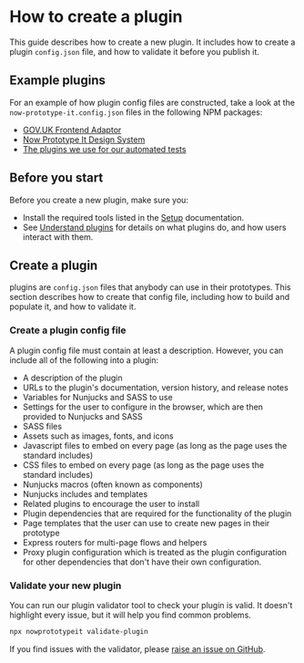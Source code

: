 # How to create a plugin

This guide describes how to create a new plugin. It includes how to create a plugin `config.json` file, and how to validate it before you publish it.

## Example plugins

For an example of how plugin config files are constructed, take a look at the `now-prototype-it.config.json` files in the following NPM packages:

- [GOV.UK Frontend Adaptor](https://github.com/nowprototypeit/adaptors/tree/main/govuk-frontend-adaptor)
- [Now Prototype It Design System](https://github.com/nowprototypeit/design-system)
- [The plugins we use for our automated tests](https://github.com/nowprototypeit/nowprototypeit/tree/main/features/fixtures/plugins)

## Before you start

Before you create a new plugin, make sure you:

* Install the required tools listed in the [Setup](/setup) documentation.
* See [Understand plugins](/variants/understand-plugins) for details on what plugins do, and how users interact with them.

## Create a plugin

plugins are `config.json` files that anybody can use in their prototypes. This section describes how to create that config file, including how to build and populate it, and how to validate it. 

### Create a plugin config file

A plugin config file must contain at least a description. However, you can include all of the following into a plugin:

- A description of the plugin
- URLs to the plugin's documentation, version history, and release notes
- Variables for Nunjucks and SASS to use
- Settings for the user to configure in the browser, which are then provided to Nunjucks and SASS
- SASS files
- Assets such as images, fonts, and icons
- Javascript files to embed on every page (as long as the page uses the standard includes)
- CSS files to embed on every page (as long as the page uses the standard includes)
- Nunjucks macros (often known as components)
- Nunjucks includes and templates
- Related plugins to encourage the user to install
- Plugin dependencies that are required for the functionality of the plugin
- Page templates that the user can use to create new pages in their prototype
- Express routers for multi-page flows and helpers
- Proxy plugin configuration which is treated as the plugin configuration for other dependencies that don't have their own configuration.

### Validate your new plugin

You can run our plugin validator tool to check your plugin is valid.  It doesn't highlight every issue, but it will help you find common problems.

```bash
npx nowprototypeit validate-plugin
```

If you find issues with the validator, please [raise an issue on GitHub](https://github.com/nowprototypeit/nowprototypeit/issues).